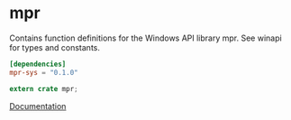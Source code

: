 # mpr #
Contains function definitions for the Windows API library mpr. See winapi for types and constants.

```toml
[dependencies]
mpr-sys = "0.1.0"
```

```rust
extern crate mpr;
```

[Documentation](https://retep998.github.io/doc/mpr/)

